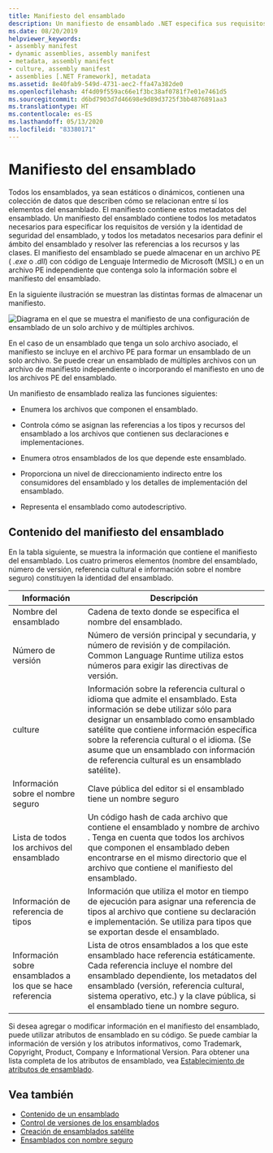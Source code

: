 ```yaml
---
title: Manifiesto del ensamblado
description: Un manifiesto de ensamblado .NET especifica sus requisitos de versión, la identidad de seguridad y el ámbito del ensamblado y la información para resolver las referencias.
ms.date: 08/20/2019
helpviewer_keywords:
- assembly manifest
- dynamic assemblies, assembly manifest
- metadata, assembly manifest
- culture, assembly manifest
- assemblies [.NET Framework], metadata
ms.assetid: 8e40fab9-549d-4731-aec2-ffa47a382de0
ms.openlocfilehash: 4f4d09f559ac66e1f3bc38af0781f7e01e7461d5
ms.sourcegitcommit: d6bd7903d7d46698e9d89d3725f3bb4876891aa3
ms.translationtype: HT
ms.contentlocale: es-ES
ms.lasthandoff: 05/13/2020
ms.locfileid: "83380171"
---
```

# <a name="assembly-manifest"></a>Manifiesto del ensamblado
Todos los ensamblados, ya sean estáticos o dinámicos, contienen una colección de datos que describen cómo se relacionan entre sí los elementos del ensamblado. El manifiesto contiene estos metadatos del ensamblado. Un manifiesto del ensamblado contiene todos los metadatos necesarios para especificar los requisitos de versión y la identidad de seguridad del ensamblado, y todos los metadatos necesarios para definir el ámbito del ensamblado y resolver las referencias a los recursos y las clases. El manifiesto del ensamblado se puede almacenar en un archivo PE ( *.exe* o *.dll*) con código de Lenguaje Intermedio de Microsoft (MSIL) o en un archivo PE independiente que contenga solo la información sobre el manifiesto del ensamblado.  
  
 En la siguiente ilustración se muestran las distintas formas de almacenar un manifiesto.  
  
 ![Diagrama en el que se muestra el manifiesto de una configuración de ensamblado de un solo archivo y de múltiples archivos.](./media/manifest/assembly-types-diagram.gif)  
  
 En el caso de un ensamblado que tenga un solo archivo asociado, el manifiesto se incluye en el archivo PE para formar un ensamblado de un solo archivo. Se puede crear un ensamblado de múltiples archivos con un archivo de manifiesto independiente o incorporando el manifiesto en uno de los archivos PE del ensamblado.  
  
 Un manifiesto de ensamblado realiza las funciones siguientes:  
  
- Enumera los archivos que componen el ensamblado.  
  
- Controla cómo se asignan las referencias a los tipos y recursos del ensamblado a los archivos que contienen sus declaraciones e implementaciones.  
  
- Enumera otros ensamblados de los que depende este ensamblado.  
  
- Proporciona un nivel de direccionamiento indirecto entre los consumidores del ensamblado y los detalles de implementación del ensamblado.  
  
- Representa el ensamblado como autodescriptivo.  
  
## <a name="assembly-manifest-contents"></a>Contenido del manifiesto del ensamblado  
 En la tabla siguiente, se muestra la información que contiene el manifiesto del ensamblado. Los cuatro primeros elementos (nombre del ensamblado, número de versión, referencia cultural e información sobre el nombre seguro) constituyen la identidad del ensamblado.  
  
|Información|Descripción|  
|-----------------|-----------------|  
|Nombre del ensamblado|Cadena de texto donde se especifica el nombre del ensamblado.|  
|Número de versión|Número de versión principal y secundaria, y número de revisión y de compilación. Common Language Runtime utiliza estos números para exigir las directivas de versión.|  
|culture|Información sobre la referencia cultural o idioma que admite el ensamblado. Esta información se debe utilizar sólo para designar un ensamblado como ensamblado satélite que contiene información específica sobre la referencia cultural o el idioma. (Se asume que un ensamblado con información de referencia cultural es un ensamblado satélite).|  
|Información sobre el nombre seguro|Clave pública del editor si el ensamblado tiene un nombre seguro|  
|Lista de todos los archivos del ensamblado|Un código hash de cada archivo que contiene el ensamblado y nombre de archivo . Tenga en cuenta que todos los archivos que componen el ensamblado deben encontrarse en el mismo directorio que el archivo que contiene el manifiesto del ensamblado.|  
|Información de referencia de tipos|Información que utiliza el motor en tiempo de ejecución para asignar una referencia de tipos al archivo que contiene su declaración e implementación. Se utiliza para tipos que se exportan desde el ensamblado.|  
|Información sobre ensamblados a los que se hace referencia|Lista de otros ensamblados a los que este ensamblado hace referencia estáticamente. Cada referencia incluye el nombre del ensamblado dependiente, los metadatos del ensamblado (versión, referencia cultural, sistema operativo, etc.) y la clave pública, si el ensamblado tiene un nombre seguro.|  
  
 Si desea agregar o modificar información en el manifiesto del ensamblado, puede utilizar atributos de ensamblado en su código. Se puede cambiar la información de versión y los atributos informativos, como Trademark, Copyright, Product, Company e Informational Version. Para obtener una lista completa de los atributos de ensamblado, vea [Establecimiento de atributos de ensamblado](set-attributes.md).  
  
## <a name="see-also"></a>Vea también

- [Contenido de un ensamblado](contents.md)
- [Control de versiones de los ensamblados](versioning.md)
- [Creación de ensamblados satélite](../../framework/resources/creating-satellite-assemblies-for-desktop-apps.md)
- [Ensamblados con nombre seguro](strong-named.md)
